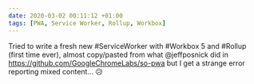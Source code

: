 ```yaml
---
date: 2020-03-02 00:11:12 +01:00
tags: [PWA, Service Worker, Rollup, Workbox]
---
```


Tried to write a fresh new #ServiceWorker with #Workbox 5 and #Rollup (first time ever), almost copy/pasted from what @jeffposnick did in https://github.com/GoogleChromeLabs/so-pwa but I get a strange error reporting mixed content… 😥
